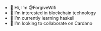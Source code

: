 - 👋 Hi, I’m @ForgiveWifi
- 👀 I’m interested in blockchain technology
- 🌱 I’m currently learning haskell
- 💞️ I’m looking to collaborate on Cardano


